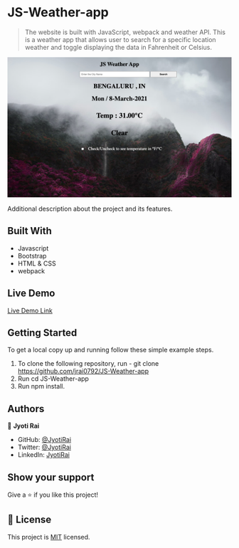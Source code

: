 # JS-Weather-app

> The website is built with JavaScript, webpack and weather API. This is a weather app that allows user to search for a specific location weather and toggle displaying the data in Fahrenheit or Celsius.

![screenshot](./app-screenshot.png)

Additional description about the project and its features.

## Built With

- Javascript
- Bootstrap
- HTML & CSS
- webpack

## Live Demo

[Live Demo Link](https://livedemo.com)


## Getting Started

To get a local copy up and running follow these simple example steps.

1. To clone the following repository, run - git clone https://github.com/jrai0792/JS-Weather-app
2. Run cd JS-Weather-app
3. Run npm install.

## Authors

👤 **Jyoti Rai**

- GitHub: [@JyotiRai](https://github.com/jrai0792)
- Twitter: [@JyotiRai](https://twitter.com/jyotirai0792)
- LinkedIn: [JyotiRai](https://linkedin.com/rai-jyoti)

## Show your support

Give a ⭐️ if you like this project!

## 📝 License

This project is [MIT](lic.url) licensed.
